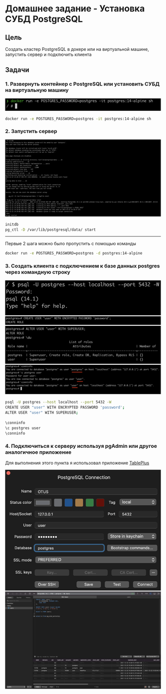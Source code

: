 # Домашнее задание - Установка СУБД PostgreSQL

## Цель

Создать кластер PostgreSQL в докере или на виртуальной машине, запустить сервер и подключить клиента

## Задачи

### 1. Развернуть контейнер с PostgreSQL или установить СУБД на виртуальную машину

![Start Container](img/start_container.png)

```bash
docker run -e POSTGRES_PASSWORD=postgres -it postgres:14-alpine sh
```

### 2. Запустить сервер

![Start Postgres](img/start_postgres.png)

```bash
initdb
pg_ctl -D /var/lib/postgresql/data/ start
```

---

Первые 2 шага можно было пропустить с помощью команды

```bash
docker run -e POSTGRES_PASSWORD=postgres -d postgres:14-alpine
```

### 3. Создать клиента с подключением к базе данных postgres через командную строку

![Connect](img/connect_postgres.png)
![Create User](img/create_user.png)
![Add Privileges](img/add_privileges.png)
![Change User](img/change_user.png)

```bash
psql -U postgres --host localhost --port 5432 -W
CREATE USER "user" WITH ENCRYPTED PASSWORD 'password';
ALTER USER "user" WITH SUPERUSER;

\conninfo
\c postgres user
\conninfo
```

### 4. Подключиться к серверу используя pgAdmin или другое аналогичное приложение

Для выполнения этого пункта я использовал приложение [TablePlus](https://tableplus.com/)

![Login with TablePlus](img/login_tableplus.png)
![Connected with TablePlus](img/connect_with_tableplus.png)

